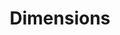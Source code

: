 ---
layout: default
bigquery: https://console.cloud.google.com/bigquery?p=covid-19-dimensions-ai&page=table&d=data&t=publications
contributors: Digital Science, https://www.digital-science.com/
cost: Free for personal, non-commercial use.
description: Dimensions contains more than 100 million publications, ranging from
  articles published in scholarly journals, books and book chapters, to preprints
  and conference proceedings. All publications are contextualized with linked data
  sets, funding, publications, patents, clinical trials, and policy documents. You
  can also view associated categories, funders, institutions, and researcher profiles.
documentation: https://docs.dimensions.ai/bigquery/index.html
last_edit: 04/06/2022, 14:24:30
location: https://www.dimensions.ai/products/free/
maintained_by: Digital Science, https://www.digital-science.com/
schema_fields:
- original_assignee
- patent_ids
- acronyms
- acronym
- organisation_details
- family_id
- external_ids
- research_org_state_names
- isbn
- funding_jpy
- date_normal
- pmcid
- conditions
- cpc
- funding_cny
- authors
- associated_publication_arxiv_id
- cited_by_ids
- arxiv_id
- mesh_headings
- research_org_countries
- funding_details
- embargo_date
- citations
- funder_org_countries
- original_title
- priority_date
- types
- citations_count
- funder_countries
- funding_currency
- interventions
- resulting_publication_doi
- journal
- filing_date
- kind
- relationships
- established
- funding_amount
- volume
- address
- id
- category_sdg
- funding_nzd
- start_year
- filing_status
- granted_year
- family_count
- book_title
- email_address
- current_assignee
- supporting_grant_ids
- foa_number
- legal_events
- funding_usd
- active_years
- funding_cad
- category_icrp_ct
- altmetrics
- associated_publication_doi
- category_hrcs_rac
- concepts
- end_date
- open_access_categories
- associated_publication_id
- family_members_ids
- date_modified
- resulting_publication_ids
- phase
- research_org_country_names
- current_assignee_orgs
- inventor_names
- funder_orgs
- research_orgs
- research_org_city_names
- editors
- grant_number
- wikipedia_url
- associated_grant_ids
- expiration_year
- eisbn
- reference_ids
- end_year
- date
- repository_url
- gender
- funding_aud
- pmid
- created_date
- brief_title
- citation_string
- jurisdiction
- registry
- pages
- linkout
- publisher
- date_print
- description
- category_icrp_cso
- title
- book_series_title
- categories
- research_org_cities
- category_hra
- journal_lists
- funding_chf
- acknowledgements
- year
- category_rcdc
- researcher_ids
- category_bra
- license
- status
- repository_name
- legal_status
- assignee_orgs
- metrics
- priority_year
- assignee_countries
- application_number
- filing_year
- publication_year
- doi
- subtitles
- parent_id
- ipcr
- investigators
- aliases
- category_uoa
- funding_eur
- type
- source_id
- date_inserted
- proceedings_title
- funder_org_cities
- links
- category_for
- category_hrcs_hc
- funder_org
- funding_gbp
- expiration_date
- issue
- labels
- abstract
- funder_org_state_codes
- original_abstract
- funder_org_acronyms
- publication_date
- current_assignee_countries
- start_date
- conference
- granted_date
- date_imported_gbq
- language
- clinical_trial_ids
- repository_id
- open_access_categories_v2
- publication_ids
- associated_publication_pmid
- name
- date_online
- original_assignee_orgs
- original_assignee_countries
- mesh_terms
- research_org_state_codes
shortname: dimensions
tags:
- scholarly literature
- patents
- funding
- clinical trials
- academic profiles
terms_of_use: 'Use of both the Dimensions COVID-19 dataset and full Dimensions dataset
  are subject to the Dimensions Terms of use: https://www.dimensions.ai/policies-terms-legal '
title: Dimensions
uuid: dcff88bd-fe6b-4fdb-8159-809bf9d7bc1c
---